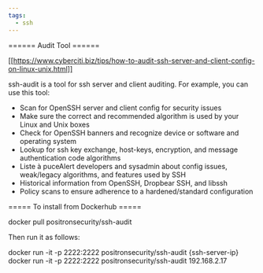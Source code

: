 ```yaml
---
tags:
  - ssh
---
```


====== Audit Tool ======

[[https://www.cyberciti.biz/tips/how-to-audit-ssh-server-and-client-config-on-linux-unix.html]]

ssh-audit is a tool for ssh server and client auditing. For example, you can use this tool:

  * Scan for OpenSSH server and client config for security issues
  * Make sure the correct and recommended algorithm is used by your Linux and Unix boxes
  * Check for OpenSSH banners and recognize device or software and operating system
  * Lookup for ssh key exchange, host-keys, encryption, and message authentication code algorithms
  * Liste à puceAlert developers and sysadmin about config issues, weak/legacy algorithms, and features used by SSH
  * Historical information from OpenSSH, Dropbear SSH, and libssh
  * Policy scans to ensure adherence to a hardened/standard configuration

===== To install from Dockerhub =====

  docker pull positronsecurity/ssh-audit

Then run it as follows:

  docker run -it -p 2222:2222 positronsecurity/ssh-audit {ssh-server-ip}
  docker run -it -p 2222:2222 positronsecurity/ssh-audit 192.168.2.17
